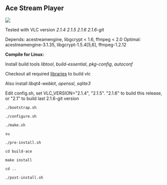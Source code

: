 Ace Stream Player
-----------------

![](https://o9.icdn.ru/j/jcryton/9/64309749PrO.jpg)

Tested with VLC version *2.1.4   2.1.5   2.1.6   2.1.6-git*

Depends: acestreamengine, libgcrypt < 1.6, ffmpeg < 2.0
Optimal: acestreamengine-3.1.35, libgcrypt-1.5.4[5,6], ffmpeg-1.2.12

**Compile for Linux:** 

Install build tools *libtool*, *build-essential*, *pkg-config*, *autoconf*

Checkout all required [libraries] to build vlc

Also install *libqt4-webkit*, *openssl*, *sqlite3*

Edit config.sh, set VLC_VERSION="2.1.4", "2.1.5". "2.1.6" to build this release,
 or "2.1" to build last 2.1.6-git version

`./bootstrap.sh`

`./configure.sh`

`./make.sh`

`su`

`./pre-install.sh`

`cd build-ace`

`make install`

`cd ..`

`./post-install.sh`

[libraries]:https://wiki.videolan.org/Contrib_Status/
